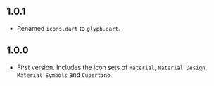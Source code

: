 ## 1.0.1

* Renamed `icons.dart` to `glyph.dart`.

## 1.0.0

* First version. Includes the icon sets of `Material`, `Material Design`, `Material Symbols` and `Cupertino`.
